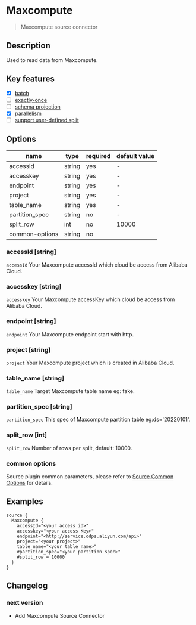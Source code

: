 # Maxcompute

> Maxcompute source connector

## Description

Used to read data from Maxcompute.

## Key features

- [x] [batch](../../concept/connector-v2-features.md)
- [ ] [exactly-once](../../concept/connector-v2-features.md)
- [ ] [schema projection](../../concept/connector-v2-features.md)
- [x] [parallelism](../../concept/connector-v2-features.md)
- [ ] [support user-defined split](../../concept/connector-v2-features.md)

## Options

| name            | type   | required  | default value |
|-----------------|--------|-----------|---------------|
| accessId        | string | yes       | -             |
| accesskey       | string | yes       | -             |
| endpoint        | string | yes       | -             |
| project         | string | yes       | -             |
| table_name      | string | yes       | -             |
| partition_spec  | string | no        | -             |
| split_row       | int    | no        | 10000         |
| common-options  | string | no        |               |

### accessId [string]

`accessId` Your Maxcompute accessId which cloud be access from Alibaba Cloud.

### accesskey [string]

`accesskey` Your Maxcompute accessKey which cloud be access from Alibaba Cloud.

### endpoint [string]

`endpoint` Your Maxcompute endpoint start with http.

### project [string]

`project` Your Maxcompute project which is created in Alibaba Cloud.

### table_name [string]

`table_name` Target Maxcompute table name eg: fake.

### partition_spec [string]

`partition_spec` This spec of Maxcompute partition table eg:ds='20220101'.

### split_row [int]

`split_row` Number of rows per split, default: 10000.

### common options 

Source plugin common parameters, please refer to [Source Common Options](common-options.md) for details.

## Examples

```hocon
source {
  Maxcompute {
    accessId="<your access id>"
    accesskey="<your access Key>"
    endpoint="<http://service.odps.aliyun.com/api>"
    project="<your project>"
    table_name="<your table name>"
    #partition_spec="<your partition spec>"
    #split_row = 10000
  }
}
```

## Changelog

### next version

- Add Maxcompute Source Connector
